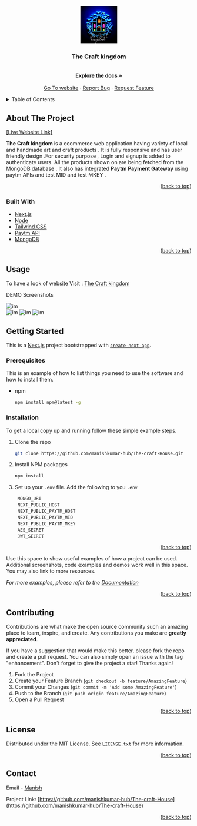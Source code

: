 <div id="top"></div>
<!--
*** Thanks for checking out the Best-README-Template. If you have a suggestion
*** that would make this better, please fork the repo and create a pull request
*** or simply open an issue with the tag "enhancement".
*** Don't forget to give the project a star!
*** Thanks again! Now go create something AMAZING! :D
-->



<!-- PROJECT SHIELDS -->
<!--
*** I'm using markdown "reference style" links for readability.
*** Reference links are enclosed in brackets [ ] instead of parentheses ( ).
*** See the bottom of this document for the declaration of the reference variables
*** for contributors-url, forks-url, etc. This is an optional, concise syntax you may use.
*** https://www.markdownguide.org/basic-syntax/#reference-style-links
-->
<!-- [![Contributors][contributors-shield]][contributors-url]
[![Forks][forks-shield]][forks-url]
[![Stargazers][stars-shield]][stars-url]
[![Issues][issues-shield]][issues-url]
[![MIT License][license-shield]][license-url]
[![LinkedIn][linkedin-shield]][linkedin-url] -->



<!-- PROJECT LOGO -->
<br />
<div align="center">
  <a href="https://github.com/manishkumar-hub/The-craft-House">
    <img src="public/logo.png" alt="Logo" width="100" height="100">
  </a>

<h3 align="center">The Craft kingdom</h3>

  <p align="center">
    <br />
    <a href="https://github.com/manishkumar-hub/The-craft-House"><strong>Explore the docs »</strong></a>
    <br />
    <br />
    <a href="https://the-craft-house.vercel.app/">Go To website</a>
    ·
    <a href="https://github.com/manishkumar-hub/The-craft-House/issues">Report Bug</a>
    ·
    <a href="https://github.com/manishkumar-hub/The-craft-House/issues">Request Feature</a>
  </p>
</div>



<!-- TABLE OF CONTENTS -->
<details>
  <summary>Table of Contents</summary>
  <ol>
    <li>
      <a href="#about-the-project">About The Project</a>
      <ul>
        <li><a href="#built-with">Built With</a></li>
      </ul>
    </li>
    <li><a href="#usage">Usage</a></li>
    <li>
      <a href="#getting-started">Getting Started</a>
      <ul>
        <li><a href="#prerequisites">Prerequisites</a></li>
        <li><a href="#installation">Installation</a></li>
      </ul>
    </li>
    <li><a href="#contributing">Contributing</a></li>
    <li><a href="#license">License</a></li>
    <li><a href="#contact">Contact</a></li>
    <li><a href="#acknowledgments">Acknowledgments</a></li>
  </ol>
</details>



<!-- ABOUT THE PROJECT -->
## About The Project

[[Live Website Link]](https://the-craft-house.vercel.app/)

<b>The Craft kingdom </b> is a ecommerce web application having variety of local and handmade art and craft products . It is fully responsive and has user friendly design .For security purpose , Login and signup is added to authenticate users. All the products shown on are being  fetched from the MongoDB database . It also has integrated <b>Paytm Payment Gateway</b> using paytm APIs and test MID and test MKEY . 


<p align="right">(<a href="#top">back to top</a>)</p>



### Built With

* [Next.js](https://nextjs.org/)
* [Node](https://nodejs.org/en/docs/)
* [Tailwind CSS](https://tailwindcss.com/)
* [Paytm API](https://business.paytm.com/docs/js-checkout/)
* [MongoDB](https://www.mongodb.com/)

<p align="right">(<a href="#top">back to top</a>)</p>


<!-- USAGE EXAMPLES -->
## Usage
To have a look of website Visit : <a href='https://the-craft-house.vercel.app/'>The Craft kingdom </a>

DEMO Screenshots 

<img src="https://i.postimg.cc/xCV8K4tL/Screenshot-14.png" alt="im" >
<br>

<img src="https://i.postimg.cc/FsHRgcgC/Screenshot-15.png" alt="im" >
<img src="https://i.postimg.cc/1RHXqM6N/Screenshot-16.png" alt="im" >
<img src="https://i.postimg.cc/KjZYWgXz/Screenshot-17.png" alt="im" >


<!-- GETTING STARTED -->
## Getting Started

This is a [Next.js](https://nextjs.org/) project bootstrapped with [`create-next-app`](https://github.com/vercel/next.js/tree/canary/packages/create-next-app).


### Prerequisites

This is an example of how to list things you need to use the software and how to install them.
* npm
  ```sh
  npm install npm@latest -g
  ```

### Installation
To get a local copy up and running follow these simple example steps.

1. Clone the repo
   ```sh
   git clone https://github.com/manishkumar-hub/The-craft-House.git
   ```
2. Install NPM packages
   ```sh
   npm install
   ```
3. Set up your  `.env` file. Add the following to you `.env `
   ```js
    MONGO_URI 
    NEXT_PUBLIC_HOST 
    NEXT_PUBLIC_PAYTM_HOST
    NEXT_PUBLIC_PAYTM_MID
    NEXT_PUBLIC_PAYTM_MKEY 
    AES_SECRET
    JWT_SECRET 
   ```

<p align="right">(<a href="#top">back to top</a>)</p>





Use this space to show useful examples of how a project can be used. Additional screenshots, code examples and demos work well in this space. You may also link to more resources.

_For more examples, please refer to the [Documentation](https://example.com)_

<p align="right">(<a href="#top">back to top</a>)</p>


<!-- CONTRIBUTING -->
## Contributing

Contributions are what make the open source community such an amazing place to learn, inspire, and create. Any contributions you make are **greatly appreciated**.

If you have a suggestion that would make this better, please fork the repo and create a pull request. You can also simply open an issue with the tag "enhancement".
Don't forget to give the project a star! Thanks again!

1. Fork the Project
2. Create your Feature Branch (`git checkout -b feature/AmazingFeature`)
3. Commit your Changes (`git commit -m 'Add some AmazingFeature'`)
4. Push to the Branch (`git push origin feature/AmazingFeature`)
5. Open a Pull Request

<p align="right">(<a href="#top">back to top</a>)</p>



<!-- LICENSE -->
## License

Distributed under the MIT License. See `LICENSE.txt` for more information.

<p align="right">(<a href="#top">back to top</a>)</p>



<!-- CONTACT -->
## Contact

Email  -  <a href="mailto:manishkumarpandit12@gmail.com">Manish </a>

Project Link: [https://github.com/manishkumar-hub/The-craft-House](https://github.com/manishkumar-hub/The-craft-House)

<p align="right">(<a href="#top">back to top</a>)</p>

